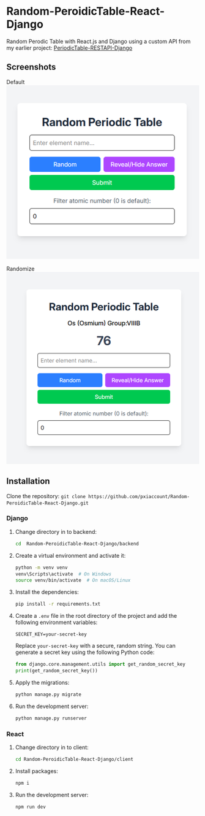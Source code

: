 # Random-PeroidicTable-React-Django

Random Perodic Table with React.js and Django using a custom API from my earlier project: [PeriodicTable-RESTAPI-Django](https://github.com/pxiaccount/PeroidicTable-RESTAPI-Django)

## Screenshots
Default
![default](./screenshots/default.png)

Randomize
![random](./screenshots/random.png)

## Installation

Clone the repository:
    ```
    git clone https://github.com/pxiaccount/Random-PeroidicTable-React-Django.git
    ```

### Django

1. Change directory in to backend:

    ```bash
    cd  Random-PeroidicTable-React-Django/backend
    ```

2. Create a virtual environment and activate it:
    ```bash
    python -m venv venv
    venv\Scripts\activate  # On Windows
    source venv/bin/activate  # On macOS/Linux
    ```
3. Install the dependencies:
    ```bash
    pip install -r requirements.txt
    ```
4. Create a `.env` file in the root directory of the project and add the following environment variables:
    ````plaintext
    SECRET_KEY=your-secret-key
    ````
    Replace `your-secret-key` with a secure, random string. You can generate a secret key using the following Python code:
    ```python
    from django.core.management.utils import get_random_secret_key
    print(get_random_secret_key())
    ```
5. Apply the migrations:
    ```bash
    python manage.py migrate
    ```
6. Run the development server:
    ```bash
    python manage.py runserver
    ```
### React
1. Change directory in to client:

    ```bash
    cd Random-PeroidicTable-React-Django/client
    ```

2. Install packages:

    ```bash
    npm i
    ```

3. Run the development server:

    ```bash
    npm run dev
    ```
